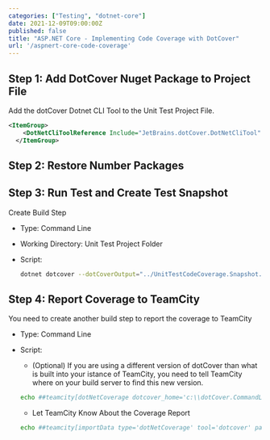 ```yaml
---
categories: ["Testing", "dotnet-core"]
date: 2021-12-09T09:00:00Z
published: false
title: "ASP.NET Core - Implementing Code Coverage with DotCover"
url: '/aspnert-core-code-coverage'
---
```


## Step 1: Add DotCover Nuget Package to Project File

Add the dotCover Dotnet CLI Tool to the Unit Test Project File.

```xml
<ItemGroup>
    <DotNetCliToolReference Include="JetBrains.dotCover.DotNetCliTool" Version="2019.3.4" />
  </ItemGroup>
```

## Step 2: Restore Number Packages

## Step 3: Run Test and Create Test Snapshot

Create Build Step

* Type: Command Line
* Working Directory: Unit Test Project Folder
* Script:

    ```bash
    dotnet dotcover --dotCoverOutput="../UnitTestCodeCoverage.Snapshot.dcvr" test --logger "console;verbosity=normal"
    ```

## Step 4: Report Coverage to TeamCity

You need to create another build step to report the coverage to TeamCity

* Type: Command Line
* Script:
  * (Optional) If you are using a different version of dotCover than what is built into your istance of TeamCity, you need to tell TeamCity where on your build server to find this new version.

  ```bash
  echo ##teamcity[dotNetCoverage dotcover_home='c:\\dotCover.CommandLineTools.2019.3.4']
  ```

  * Let TeamCity Know About the Coverage Report

  ```bash
  echo ##teamcity[importData type='dotNetCoverage' tool='dotcover' path='UnitTestCodeCoverage.Snapshot.dcvr']
  ```
